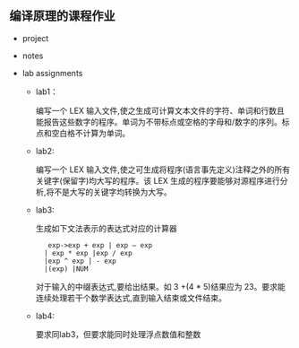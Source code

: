 
## 编译原理的课程作业

- project

- notes

- lab assignments

    - lab1：
        
        编写一个 LEX 输入文件,使之生成可计算文本文件的字符、单词和行数且能报告这些数字的程序。单词为不带标点或空格的字母和/数字的序列。标点和空白格不计算为单词。

    - lab2:

        编写一个 LEX 输入文件,使之可生成将程序(语言事先定义)注释之外的所有关键字(保留字)均大写的程序。该 LEX 生成的程序要能够对源程序进行分析,将不是大写的关键字均转换为大写。

    - lab3:

        生成如下文法表示的表达式对应的计算器

             exp->exp + exp | exp – exp
            | exp * exp |exp / exp
            |exp ^ exp | - exp
            |(exp) |NUM

        对于输入的中缀表达式,要给出结果。如 3 +(4 * 5)结果应为 23。要求能连续处理若干个数学表达式,直到输入结束或文件结束。

    - lab4:

        要求同lab3，但要求能同时处理浮点数值和整数
